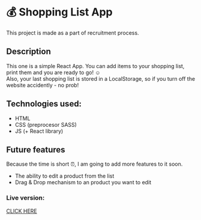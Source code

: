 # :moneybag: Shopping List App 

This project is made as a part of recruitment process.

## Description

This one is a simple React App.
You can add items to your shopping list, print them and you are ready to go! :relaxed:  
Also, your last shopping list is stored in a LocalStorage, so if you turn off the website accidently - no prob!

## Technologies used:

- HTML
- CSS (preprocesor SASS)
- JS (+ React library)

## Future features

Because the time is short :alarm_clock:, I am going to add more features to it soon.

- The ability to edit a product from the list
- Drag & Drop mechanism to an product you want to edit

### Live version:

[CLICK HERE](https://susanel.github.io/shopping-list-app/)
